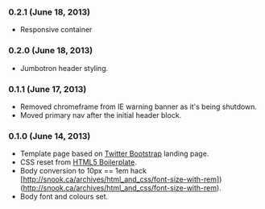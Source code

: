 ### 0.2.1 (June 18, 2013)

* Responsive container



### 0.2.0 (June 18, 2013)

* Jumbotron header styling.



### 0.1.1 (June 17, 2013)

* Removed chromeframe from IE warning banner as it's being shutdown.
* Moved primary nav after the initial header block.



### 0.1.0 (June 14, 2013)

* Template page based on [Twitter Bootstrap](http://twitter.github.io/bootstrap/) landing page.
* CSS reset from [HTML5 Boilerplate](http://html5boilerplate.com/).
* Body conversion to 10px == 1em hack [http://snook.ca/archives/html_and_css/font-size-with-rem])(http://snook.ca/archives/html_and_css/font-size-with-rem).
* Body font and colours set.
